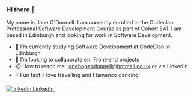 ### Hi there 👋

My name is Jane O'Donnell. I am currently enrolled in the Codeclan Professional Software Development Course as part of Cohort E41. I am based in Edinburgh and looking for work in Software Development.

- 🔭 I’m currently studying Software Development at CodeClan in Edinburgh
- 👯 I’m looking to collaborate on: Front-end projects
- 📫 How to reach me: janehopeodonnell@hotmail.co.uk or via Linkedin
- ⚡ Fun fact: I love travelling and Flamenco dancing!

<p>
  <a href="https://www.linkedin.com/in/jane-odonnell/" rel="nofollow noreferrer">
    <img src="https://i.stack.imgur.com/gVE0j.png" alt="linkedin"> LinkedIn
  </a> &nbsp; 
</p>
